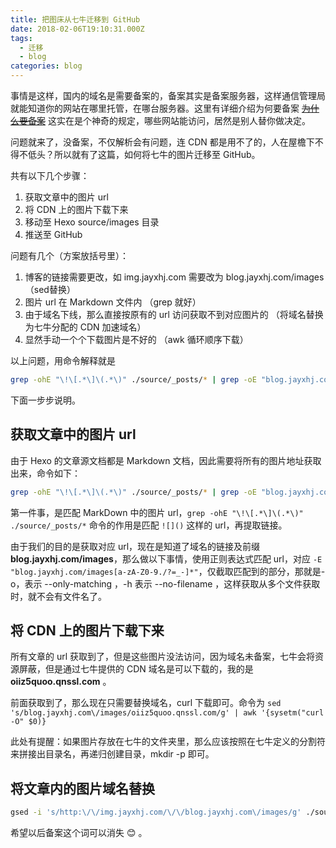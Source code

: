 ```yaml
---
title: 把图床从七牛迁移到 GitHub
date: 2018-02-06T19:10:31.000Z
tags:
  - 迁移
  - blog
categories: blog
---
```


事情是这样，国内的域名是需要备案的，备案其实是备案服务器，这样通信管理局就能知道你的网站在哪里托管，在哪台服务器。这里有详细介绍为何要备案 ~~[为什么要备案](https://help.aliyun.com/knowledge_detail/36907.html?spm=a2c4g.11174283.6.539.HMkMNn)~~ 这实在是个神奇的规定，哪些网站能访问，居然是别人替你做决定。

问题就来了，没备案，不仅解析会有问题，连 CDN 都是用不了的，人在屋檐下不得不低头？所以就有了这篇，如何将七牛的图片迁移至 GitHub。

共有以下几个步骤：

1. 获取文章中的图片 url
2. 将 CDN 上的图片下载下来
3. 移动至 Hexo source/images 目录
4. 推送至 GitHub

问题有几个（方案放括号里）：

1. 博客的链接需要更改，如 img.jayxhj.com 需要改为 blog.jayxhj.com/images （sed替换）
2. 图片 url 在 Markdown 文件内 （grep 就好）
3. 由于域名下线，那么直接按原有的 url 访问获取不到对应图片的 （将域名替换为七牛分配的 CDN 加速域名）
4. 显然手动一个个下载图片是不好的 （awk 循环顺序下载）

以上问题，用命令解释就是

```bash
grep -ohE "\!\[.*\]\(.*\)" ./source/_posts/* | grep -oE "blog.jayxhj.com/images[a-zA-Z0-9./?=_-]*" | sed 's/blog.jayxhj.com\/images/oiiz5quoo.qnssl.com/g' | awk '{sysetm("curl -O" $0)}'
```

下面一步步说明。

## 获取文章中的图片 url

由于 Hexo 的文章源文档都是 Markdown 文档，因此需要将所有的图片地址获取出来，命令如下：

```bash
grep -ohE "\!\[.*\]\(.*\)" ./source/_posts/* | grep -oE "blog.jayxhj.com/images[a-zA-Z0-9./?=_-]*"
```

第一件事，是匹配 MarkDown 中的图片 url，`grep -ohE "\!\[.*\]\(.*\)" ./source/_posts/*` 命令的作用是匹配 `![]()` 这样的 url，再提取链接。

由于我们的目的是获取对应 url，现在是知道了域名的链接及前缀 **blog.jayxhj.com/images**，那么做以下事情，使用正则表达式匹配 url，对应 `-E "blog.jayxhj.com/images[a-zA-Z0-9./?=_-]*"`，仅截取匹配到的部分，那就是-o，表示 --only-matching ，-h 表示 --no-filename ，这样获取从多个文件获取时，就不会有文件名了。

## 将 CDN 上的图片下载下来

所有文章的 url 获取到了，但是这些图片没法访问，因为域名未备案，七牛会将资源屏蔽，但是通过七牛提供的 CDN 域名是可以下载的，我的是 **oiiz5quoo.qnssl.com** 。

前面获取到了，那么现在只需要替换域名，curl 下载即可。命令为 `sed 's/blog.jayxhj.com\/images/oiiz5quoo.qnssl.com/g' | awk '{sysetm("curl -O" $0)}`

此处有提醒：如果图片存放在七牛的文件夹里，那么应该按照在七牛定义的分割符来拼接出目录名，再递归创建目录，mkdir -p 即可。

## 将文章内的图片域名替换

```bash
gsed -i 's/http:\/\/img.jayxhj.com/\/\/blog.jayxhj.com\/images/g' ./source/_posts/*
```

希望以后备案这个词可以消失 😊 。
